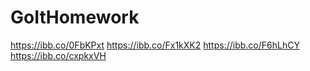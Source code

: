 # GoItHomework

https://ibb.co/0FbKPxt
https://ibb.co/Fx1kXK2
https://ibb.co/F6hLhCY
https://ibb.co/cxpkxVH
